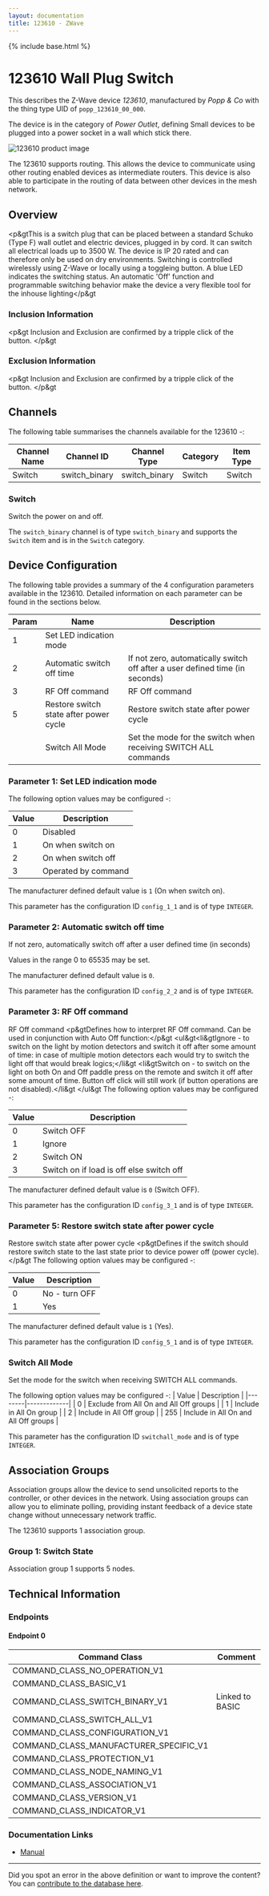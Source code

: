```yaml
---
layout: documentation
title: 123610 - ZWave
---
```


{% include base.html %}

# 123610 Wall Plug Switch
This describes the Z-Wave device *123610*, manufactured by *Popp & Co* with the thing type UID of ```popp_123610_00_000```.

The device is in the category of *Power Outlet*, defining Small devices to be plugged into a power socket in a wall which stick there.

![123610 product image](https://opensmarthouse.org/zwavedatabase/231/image/)


The 123610 supports routing. This allows the device to communicate using other routing enabled devices as intermediate routers.  This device is also able to participate in the routing of data between other devices in the mesh network.

## Overview

<p&gtThis is a switch plug that can be placed between a standard Schuko (Type F) wall outlet and electric devices, plugged in by cord. It can switch all electrical loads up to 3500 W. The device is IP 20 rated and can therefore only be used on dry environments. Switching is controlled wirelessly using Z-Wave or locally using a toggleing button. A blue LED indicates the switching status. An automatic 'Off' function and programmable switching behavior make the device a very flexible tool for the inhouse lighting</p&gt

### Inclusion Information

<p&gt Inclusion and Exclusion are confirmed by a tripple click of the button. </p&gt

### Exclusion Information

<p&gt Inclusion and Exclusion are confirmed by a tripple click of the button. </p&gt

## Channels

The following table summarises the channels available for the 123610 -:

| Channel Name | Channel ID | Channel Type | Category | Item Type |
|--------------|------------|--------------|----------|-----------|
| Switch | switch_binary | switch_binary | Switch | Switch | 

### Switch
Switch the power on and off.

The ```switch_binary``` channel is of type ```switch_binary``` and supports the ```Switch``` item and is in the ```Switch``` category.



## Device Configuration

The following table provides a summary of the 4 configuration parameters available in the 123610.
Detailed information on each parameter can be found in the sections below.

| Param | Name  | Description |
|-------|-------|-------------|
| 1 | Set LED indication mode |  |
| 2 | Automatic switch off time | If not zero, automatically switch off after a user defined time (in seconds) |
| 3 | RF Off command | RF Off command |
| 5 | Restore switch state after power cycle | Restore switch state after power cycle |
|  | Switch All Mode | Set the mode for the switch when receiving SWITCH ALL commands |

### Parameter 1: Set LED indication mode



The following option values may be configured -:

| Value  | Description |
|--------|-------------|
| 0 | Disabled |
| 1 | On when switch on |
| 2 | On when switch off |
| 3 | Operated by command |

The manufacturer defined default value is ```1``` (On when switch on).

This parameter has the configuration ID ```config_1_1``` and is of type ```INTEGER```.


### Parameter 2: Automatic switch off time

If not zero, automatically switch off after a user defined time (in seconds)

Values in the range 0 to 65535 may be set.

The manufacturer defined default value is ```0```.

This parameter has the configuration ID ```config_2_2``` and is of type ```INTEGER```.


### Parameter 3: RF Off command

RF Off command
<p&gtDefines how to interpret RF Off command. Can be used in conjunction with Auto Off function:</p&gt <ul&gt<li&gtIgnore - to switch on the light by motion detectors and switch it off after some amount of time: in case of multiple motion detectors each would try to switch the light off that would break logics;</li&gt <li&gtSwitch on - to switch on the light on both On and Off paddle press on the remote and switch it off after some amount of time. Button off click will still work (if button operations are not disabled).</li&gt </ul&gt
The following option values may be configured -:

| Value  | Description |
|--------|-------------|
| 0 | Switch OFF |
| 1 | Ignore |
| 2 | Switch ON |
| 3 | Switch on if load is off else switch off |

The manufacturer defined default value is ```0``` (Switch OFF).

This parameter has the configuration ID ```config_3_1``` and is of type ```INTEGER```.


### Parameter 5: Restore switch state after power cycle

Restore switch state after power cycle
<p&gtDefines if the switch should restore switch state to the last state prior to device power off (power cycle).</p&gt
The following option values may be configured -:

| Value  | Description |
|--------|-------------|
| 0 | No - turn OFF |
| 1 | Yes |

The manufacturer defined default value is ```1``` (Yes).

This parameter has the configuration ID ```config_5_1``` and is of type ```INTEGER```.

### Switch All Mode

Set the mode for the switch when receiving SWITCH ALL commands.

The following option values may be configured -:
| Value  | Description |
|--------|-------------|
| 0 | Exclude from All On and All Off groups |
| 1 | Include in All On group |
| 2 | Include in All Off group |
| 255 | Include in All On and All Off groups |

This parameter has the configuration ID ```switchall_mode``` and is of type ```INTEGER```.


## Association Groups

Association groups allow the device to send unsolicited reports to the controller, or other devices in the network. Using association groups can allow you to eliminate polling, providing instant feedback of a device state change without unnecessary network traffic.

The 123610 supports 1 association group.

### Group 1: Switch State


Association group 1 supports 5 nodes.

## Technical Information

### Endpoints

#### Endpoint 0

| Command Class | Comment |
|---------------|---------|
| COMMAND_CLASS_NO_OPERATION_V1| |
| COMMAND_CLASS_BASIC_V1| |
| COMMAND_CLASS_SWITCH_BINARY_V1| Linked to BASIC|
| COMMAND_CLASS_SWITCH_ALL_V1| |
| COMMAND_CLASS_CONFIGURATION_V1| |
| COMMAND_CLASS_MANUFACTURER_SPECIFIC_V1| |
| COMMAND_CLASS_PROTECTION_V1| |
| COMMAND_CLASS_NODE_NAMING_V1| |
| COMMAND_CLASS_ASSOCIATION_V1| |
| COMMAND_CLASS_VERSION_V1| |
| COMMAND_CLASS_INDICATOR_V1| |

### Documentation Links

* [Manual](https://opensmarthouse.org/zwavedatabase/231/pop123610.pdf)

---

Did you spot an error in the above definition or want to improve the content?
You can [contribute to the database here](https://opensmarthouse.org/zwavedatabase/231).
